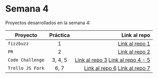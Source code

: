 # Semana 4 

Proyectos desarrollados en la semana 4:

| Proyecto | Práctica | Link al repo |
| ------------- |:-------------:| -----:|
|`fizzbuzz`|1|[Link al repo 1](https://github.com/AlfredoBonell/refactoring_fizzbuzz)|
|`PR`|2|[Link al repo 2](https://github.com/AlfredoBonell/api_fizzbuzz_v1)|
|`Code Challenge`|3, 4, 5|[Link al repo 3](https://github.com/AlfredoBonell/fizzbuzz) [Link al repo 4 - 5](https://github.com/AlfredoBonell/Code-Challenge)|
|`Trello JS Fork`|6, 7|[Link al repo 6](https://github.com/AlfredoBonell/TrelloJs) [Link al repo 7](https://github.com/AlfredoBonell/trello)|